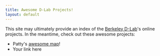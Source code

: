 ```yaml
---
title: Awesome D-Lab Projects!
layout: default
---
```

This site may ultimately provide an index of the [Berkeley
D-Lab](http://dlab.berkeley.edu)'s online projects. In the meantime, check out
these awesome projects:

 - Patty's [awesome map](http://pattyf.github.io/ucrmapper/)!
 - Your link here
